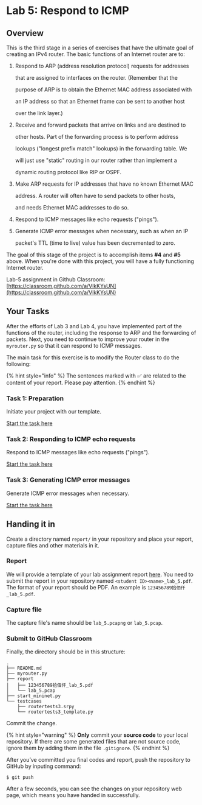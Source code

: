 # Lab 5: Respond to ICMP

## Overview

This is the third stage in a series of exercises that have the ultimate goal of creating an IPv4 router. The basic functions of an Internet router are to:

1. Respond to ARP \(address resolution protocol\) requests for addresses

   that are assigned to interfaces on the router. \(Remember that the

   purpose of ARP is to obtain the Ethernet MAC address associated with

   an IP address so that an Ethernet frame can be sent to another host

   over the link layer.\)

2. Receive and forward packets that arrive on links and are destined to

   other hosts. Part of the forwarding process is to perform address

   lookups \("longest prefix match" lookups\) in the forwarding table. We

   will just use "static" routing in our router rather than implement a

   dynamic routing protocol like RIP or OSPF.

3. Make ARP requests for IP addresses that have no known Ethernet MAC

   address. A router will often have to send packets to other hosts,

   and needs Ethernet MAC addresses to do so.

4. Respond to ICMP messages like echo requests \("pings"\).
5. Generate ICMP error messages when necessary, such as when an IP

   packet's TTL \(time to live\) value has been decremented to zero.

The goal of this stage of the project is to accomplish items **\#4** and **\#5** above. When you're done with this project, you will have a fully functioning Internet router.

Lab-5 assignment in Github Classroom: [https://classroom.github.com/a/VlkKYsUN](https://classroom.github.com/a/VlkKYsUN)

## Your Tasks

After the efforts of Lab 3 and Lab 4, you have implemented part of the functions of the router, including the response to ARP and the forwarding of packets. Next, you need to continue to improve your router in the `myrouter.py` so that it can respond to ICMP messages.

The main task for this exercise is to modify the Router class to do the following:

{% hint style="info" %}
The sentences marked with ✅ are related to the content of your report. Please pay attention.
{% endhint %}

### Task 1: Preparation

Initiate your project with our template.

[Start the task here](preparation.md)

### Task 2: Responding to ICMP echo requests

Respond to ICMP messages like echo requests \("pings"\).

[Start the task here](respond-icmp.md)

### Task 3: Generating ICMP error messages

Generate ICMP error messages when necessary.

[Start the task here](generate-error-messages.md)

## Handing it in

Create a directory named `report/` in your repository and place your report, capture files and other materials in it.

### Report

We will provide a template of your lab assignment report [here](https://box.nju.edu.cn/d/f334d2c3bd4446b68003/). You need to submit the report in your repository named `<student ID><name>_lab_5.pdf`. The format of your report should be PDF. An example is `123456789拾佰仟_lab_5.pdf`.

### Capture file

The capture file's name should be `lab_5.pcapng` or `lab_5.pcap`.

### Submit to GitHub Classroom

Finally, the directory should be in this structure:

```text
.
├── README.md
├── myrouter.py
├── report
│   ├── 123456789拾佰仟_lab_5.pdf
│   └── lab_5.pcap
├── start_mininet.py
└── testcases
    ├── routertests3.srpy
    └── routertests3_template.py
```

Commit the change.

{% hint style="warning" %}
**Only** commit your **source code** to your local repository. If there are some generated files that are not source code, ignore them by adding them in the file `.gitignore`.
{% endhint %}

After you’ve committed you final codes and report, push the repository to GitHub by inputing command:

```text
$ git push
```

After a few seconds, you can see the changes on your repository web page, which means you have handed in successfully.

